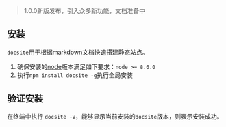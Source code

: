 > 1.0.0新版发布，引入众多新功能，文档准备中

## 安装

`docsite`用于根据markdown文档快速搭建静态站点。

1. 确保安装的[node](https://nodejs.org/en/download/)版本满足如下要求：`node >= 8.6.0`
2. 执行`npm install docsite -g`执行全局安装

## 验证安装

在终端中执行 `docsite -V`，能够显示当前安装的`docsite`版本，则表示安装成功。